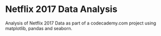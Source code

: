 # Netflix 2017 Data Analysis
 Analysis of Netflix 2017 Data as part of a codecademy.com project using matplotlib, pandas and seaborn.
